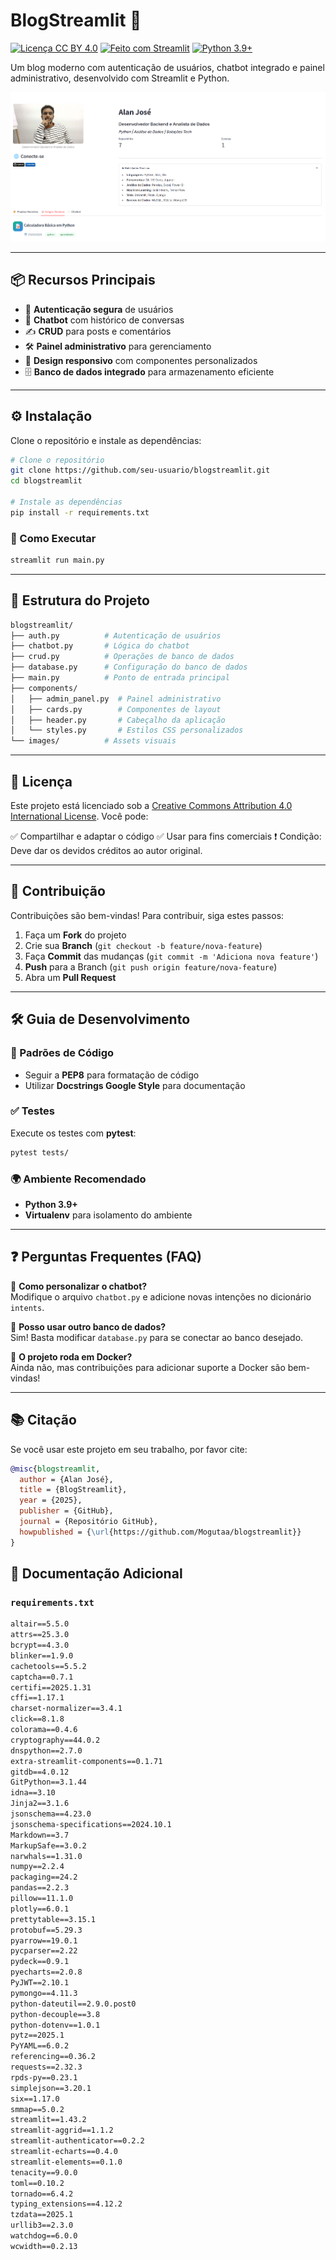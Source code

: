 # BlogStreamlit 🚀

[![Licença CC BY 4.0](https://img.shields.io/badge/License-CC%20BY%204.0-lightgrey.svg)](https://creativecommons.org/licenses/by/4.0/)
[![Feito com Streamlit](https://img.shields.io/badge/Feito%20com-Streamlit-FF4B4B)](https://streamlit.io)
[![Python 3.9+](https://img.shields.io/badge/Python-3.9%2B-blue)](https://python.org)

Um blog moderno com autenticação de usuários, chatbot integrado e painel administrativo, desenvolvido com Streamlit e Python.

![Captura de Tela](images/cap.png) <!-- Adicione suas imagens na pasta /images -->

---

## 📦 Recursos Principais
- 🔐 **Autenticação segura** de usuários
- 🤖 **Chatbot** com histórico de conversas
- ✍️ **CRUD** para posts e comentários
- 🛠️ **Painel administrativo** para gerenciamento
- 🎨 **Design responsivo** com componentes personalizados
- 🗄️ **Banco de dados integrado** para armazenamento eficiente

---

## ⚙️ Instalação

Clone o repositório e instale as dependências:

```bash
# Clone o repositório
git clone https://github.com/seu-usuario/blogstreamlit.git
cd blogstreamlit

# Instale as dependências
pip install -r requirements.txt
```

### 🚀 Como Executar

```bash
streamlit run main.py
```

---

## 📁 Estrutura do Projeto

```bash
blogstreamlit/
├── auth.py          # Autenticação de usuários
├── chatbot.py       # Lógica do chatbot
├── crud.py          # Operações de banco de dados
├── database.py      # Configuração do banco de dados
├── main.py          # Ponto de entrada principal
├── components/
│   ├── admin_panel.py  # Painel administrativo
│   ├── cards.py        # Componentes de layout
│   ├── header.py       # Cabeçalho da aplicação
│   └── styles.py       # Estilos CSS personalizados
└── images/          # Assets visuais
```

---

## 📄 Licença

Este projeto está licenciado sob a [Creative Commons Attribution 4.0 International License](https://creativecommons.org/licenses/by/4.0/). Você pode:

✅ Compartilhar e adaptar o código
✅ Usar para fins comerciais
❗ Condição: Deve dar os devidos créditos ao autor original.

---

## 👥 Contribuição

Contribuições são bem-vindas! Para contribuir, siga estes passos:

1. Faça um **Fork** do projeto
2. Crie sua **Branch** (`git checkout -b feature/nova-feature`)
3. Faça **Commit** das mudanças (`git commit -m 'Adiciona nova feature'`)
4. **Push** para a Branch (`git push origin feature/nova-feature`)
5. Abra um **Pull Request**

---

## 🛠️ Guia de Desenvolvimento

### 📏 Padrões de Código

- Seguir a **PEP8** para formatação de código
- Utilizar **Docstrings Google Style** para documentação

### ✅ Testes

Execute os testes com **pytest**:

```bash
pytest tests/
```

### 🌍 Ambiente Recomendado

- **Python 3.9+**
- **Virtualenv** para isolamento do ambiente

---

## ❓ Perguntas Frequentes (FAQ)

🔹 **Como personalizar o chatbot?**  
Modifique o arquivo `chatbot.py` e adicione novas intenções no dicionário `intents`.

🔹 **Posso usar outro banco de dados?**  
Sim! Basta modificar `database.py` para se conectar ao banco desejado.

🔹 **O projeto roda em Docker?**  
Ainda não, mas contribuições para adicionar suporte a Docker são bem-vindas!

---

## 📚 Citação

Se você usar este projeto em seu trabalho, por favor cite:

```bibtex
@misc{blogstreamlit,
  author = {Alan José},
  title = {BlogStreamlit},
  year = {2025},
  publisher = {GitHub},
  journal = {Repositório GitHub},
  howpublished = {\url{https://github.com/Mogutaa/blogstreamlit}}
}
```


## 📑 Documentação Adicional

### `requirements.txt`

```txt
altair==5.5.0
attrs==25.3.0
bcrypt==4.3.0
blinker==1.9.0
cachetools==5.5.2
captcha==0.7.1
certifi==2025.1.31
cffi==1.17.1
charset-normalizer==3.4.1
click==8.1.8
colorama==0.4.6
cryptography==44.0.2
dnspython==2.7.0
extra-streamlit-components==0.1.71
gitdb==4.0.12
GitPython==3.1.44
idna==3.10
Jinja2==3.1.6
jsonschema==4.23.0
jsonschema-specifications==2024.10.1
Markdown==3.7
MarkupSafe==3.0.2
narwhals==1.31.0
numpy==2.2.4
packaging==24.2
pandas==2.2.3
pillow==11.1.0
plotly==6.0.1
prettytable==3.15.1
protobuf==5.29.3
pyarrow==19.0.1
pycparser==2.22
pydeck==0.9.1
pyecharts==2.0.8
PyJWT==2.10.1
pymongo==4.11.3
python-dateutil==2.9.0.post0
python-decouple==3.8
python-dotenv==1.0.1
pytz==2025.1
PyYAML==6.0.2
referencing==0.36.2
requests==2.32.3
rpds-py==0.23.1
simplejson==3.20.1
six==1.17.0
smmap==5.0.2
streamlit==1.43.2
streamlit-aggrid==1.1.2
streamlit-authenticator==0.2.2
streamlit-echarts==0.4.0
streamlit-elements==0.1.0
tenacity==9.0.0
toml==0.10.2
tornado==6.4.2
typing_extensions==4.12.2
tzdata==2025.1
urllib3==2.3.0
watchdog==6.0.0
wcwidth==0.2.13
```



